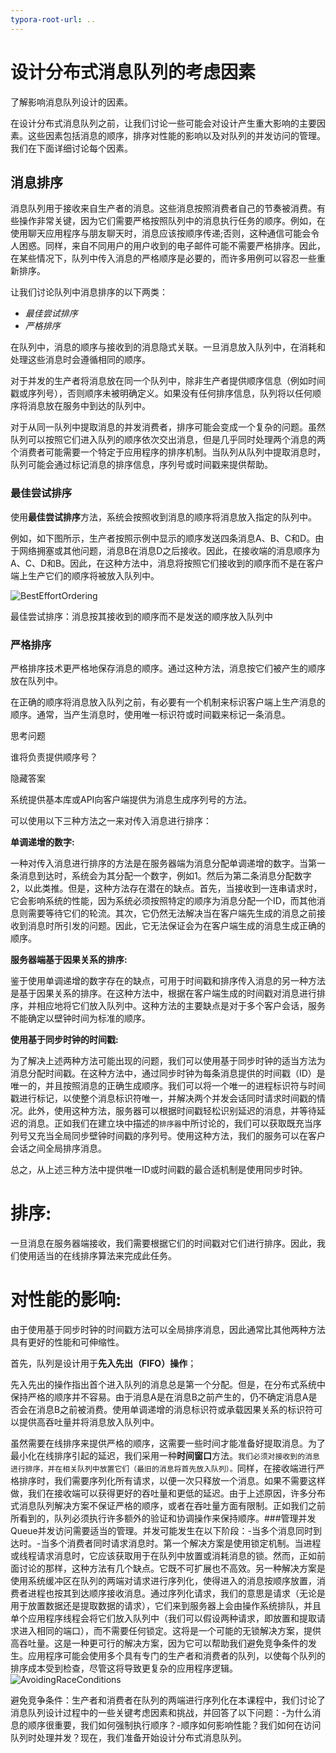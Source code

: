 ```yaml
---
typora-root-url: ..
---
```


# 设计分布式消息队列的考虑因素

了解影响消息队列设计的因素。

在设计分布式消息队列之前，让我们讨论一些可能会对设计产生重大影响的主要因素。这些因素包括消息的顺序，排序对性能的影响以及对队列的并发访问的管理。我们在下面详细讨论每个因素。

## 消息排序

消息队列用于接收来自生产者的消息。这些消息按照消费者自己的节奏被消费。有些操作非常关键，因为它们需要严格按照队列中的消息执行任务的顺序。例如，在使用聊天应用程序与朋友聊天时，消息应该按顺序传递;否则，这种通信可能会令人困惑。同样，来自不同用户的用户收到的电子邮件可能不需要严格排序。因此，在某些情况下，队列中传入消息的严格顺序是必要的，而许多用例可以容忍一些重新排序。

让我们讨论队列中消息排序的以下两类：

- *最佳尝试排序*
- *严格排序*

在队列中，消息的顺序与接收到的消息隐式关联。一旦消息放入队列中，在消耗和处理这些消息时会遵循相同的顺序。

对于并发的生产者将消息放在同一个队列中，除非生产者提供顺序信息（例如时间戳或序列号），否则顺序未被明确定义。如果没有任何排序信息，队列将以任何顺序将消息放在服务中到达的队列中。

对于从同一队列中提取消息的并发消费者，排序可能会变成一个复杂的问题。虽然队列可以按照它们进入队列的顺序依次交出消息，但是几乎同时处理两个消息的两个消费者可能需要一个特定于应用程序的排序机制。当队列从队列中提取消息时，队列可能会通过标记消息的排序信息，序列号或时间戳来提供帮助。

### 最佳尝试排序

使用**最佳尝试排序**方法，系统会按照收到消息的顺序将消息放入指定的队列中。

例如，如下图所示，生产者按照示例中显示的顺序发送四条消息A、B、C和D。由于网络拥塞或其他问题，消息B在消息D之后接收。因此，在接收端的消息顺序为A、C、D和B。因此，在这种方法中，消息将按照它们接收到的顺序而不是在客户端上生产它们的顺序将被放入队列中。

![BestEffortOrdering](/img/17-Distributed%20Messaging%20Queue/BestEffortOrdering.png)

最佳尝试排序：消息按其接收到的顺序而不是发送的顺序放入队列中

### 严格排序

严格排序技术更严格地保存消息的顺序。通过这种方法，消息按它们被产生的顺序放在队列中。

在正确的顺序将消息放入队列之前，有必要有一个机制来标识客户端上生产消息的顺序。通常，当产生消息时，使用唯一标识符或时间戳来标记一条消息。

思考问题

谁将负责提供顺序号？

隐藏答案

系统提供基本库或API向客户端提供为消息生成序列号的方法。

可以使用以下三种方法之一来对传入消息进行排序：

**单调递增的数字:**

一种对传入消息进行排序的方法是在服务器端为消息分配单调递增的数字。当第一条消息到达时，系统会为其分配一个数字，例如1。然后为第二条消息分配数字2，以此类推。但是，这种方法存在潜在的缺点。首先，当接收到一连串请求时，它会影响系统的性能，因为系统必须按照特定的顺序为消息分配一个ID，而其他消息则需要等待它们的轮流。其次，它仍然无法解决当在客户端先生成的消息之前接收到消息时所引发的问题。因此，它无法保证会为在客户端生成的消息生成正确的顺序。

**服务器端基于因果关系的排序:**

鉴于使用单调递增的数字存在的缺点，可用于时间戳和排序传入消息的另一种方法是基于因果关系的排序。在这种方法中，根据在客户端生成的时间戳对消息进行排序，并相应地将它们放入队列中。这种方法的主要缺点是对于多个客户会话，服务不能确定以壁钟时间为标准的顺序。

**使用基于同步时钟的时间戳:**

为了解决上述两种方法可能出现的问题，我们可以使用基于同步时钟的适当方法为消息分配时间戳。在这种方法中，通过同步时钟为每条消息提供的时间戳（ID）是唯一的，并且按照消息的正确生成顺序。我们可以将一个唯一的进程标识符与时间戳进行标记，以使整个消息标识符唯一，并解决两个并发会话同时请求时间戳的情况。此外，使用这种方法，服务器可以根据时间戳轻松识别延迟的消息，并等待延迟的消息。正如我们在建立块中描述的`排序器`中所讨论的，我们可以获取既充当序列号又充当全局同步壁钟时间戳的序列号。使用这种方法，我们的服务可以在客户会话之间全局排序消息。

总之，从上述三种方法中提供唯一ID或时间戳的最合适机制是使用同步时钟。

# **排序:**

一旦消息在服务器端接收，我们需要根据它们的时间戳对它们进行排序。因此，我们使用适当的在线排序算法来完成此任务。

# **对性能的影响:**

由于使用基于同步时钟的时间戳方法可以全局排序消息，因此通常比其他两种方法具有更好的性能和可伸缩性。

首先，队列是设计用于**先入先出（FIFO）操作**；

先入先出的操作指出首个进入队列的消息总是第一个分配。但是，在分布式系统中保持严格的顺序并不容易。由于消息A是在消息B之前产生的，仍不确定消息A是否会在消息B之前被消费。使用单调递增的消息标识符或承载因果关系的标识符可以提供高吞吐量并将消息放入队列中。

虽然需要在线排序来提供严格的顺序，这需要一些时间才能准备好提取消息。为了最小化在线排序引起的延迟，我们采用一种**时间窗口**方法。```我们必须对接收到的消息进行排序，并在相关队列中放置它们（最旧的消息将首先放入队列）。```同样，在接收端进行严格排序时，我们需要序列化所有请求，以便一次只释放一个消息。如果不需要这样做，我们在接收端可以获得更好的吞吐量和更低的延迟。由于上述原因，许多分布式消息队列解决方案不保证严格的顺序，或者在吞吐量方面有限制。正如我们之前所看到的，队列必须执行许多额外的验证和协调操作来保持顺序。###管理并发Queue并发访问需要适当的管理。并发可能发生在以下阶段：-当多个消息同时到达时。-当多个消费者同时请求消息时。第一个解决方案是使用锁定机制。当进程或线程请求消息时，它应该获取用于在队列中放置或消耗消息的锁。然而，正如前面讨论的那样，这种方法有几个缺点。它既不可扩展也不高效。另一种解决方案是使用系统缓冲区在队列的两端对请求进行序列化，使得进入的消息按顺序放置，消费者进程也按其到达顺序接收消息。通过序列化请求，我们的意思是请求（无论是用于放置数据还是提取数据的请求），它们来到服务器上会由操作系统排队，并且单个应用程序线程会将它们放入队列中（我们可以假设两种请求，即放置和提取请求进入相同的端口），而不需要任何锁定。这将是一个可能的无锁解决方案，提供高吞吐量。这是一种更可行的解决方案，因为它可以帮助我们避免竞争条件的发生。应用程序可能会使用多个具有专门的生产者和消费者的队列，以使每个队列的排序成本受到检查，尽管这将导致更复杂的应用程序逻辑。![AvoidingRaceConditions](/img/17-Distributed%20Messaging%20Queue/AvoidingRaceConditions.png)

避免竞争条件：生产者和消费者在队列的两端进行序列化在本课程中，我们讨论了消息队列设计过程中的一些关键考虑因素和挑战，并回答了以下问题：-为什么消息的顺序很重要，我们如何强制执行顺序？-顺序如何影响性能？我们如何在访问队列时处理并发？现在，我们准备开始设计分布式消息队列。